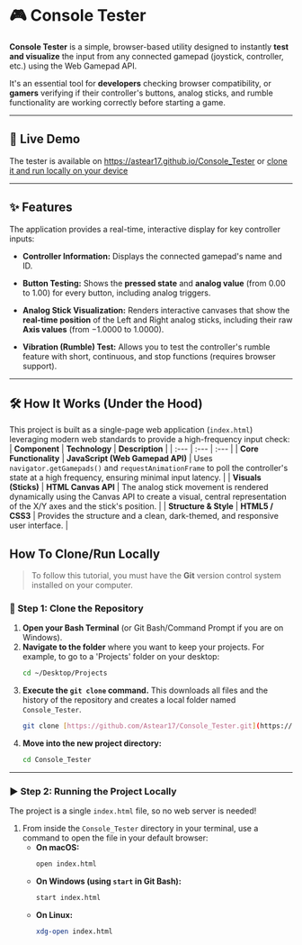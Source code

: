 # 🎮 Console Tester

**Console Tester** is a simple, browser-based utility designed to instantly **test and visualize** the input from any connected gamepad (joystick, controller, etc.) using the Web Gamepad API.

It's an essential tool for **developers** checking browser compatibility, or **gamers** verifying if their controller's buttons, analog sticks, and rumble functionality are working correctly before starting a game.

---

## 🚀 Live Demo

The tester is available on https://astear17.github.io/Console_Tester or [clone it and run locally on your device](https://github.com/Astear17/Console_Tester/blob/main/README.md#how-to-clonerun-locally)

---

## ✨ Features

The application provides a real-time, interactive display for key controller inputs:

* **Controller Information:** Displays the connected gamepad's name and ID.

* **Button Testing:** Shows the **pressed state** and **analog value** (from $0.00$ to $1.00$) for every button, including analog triggers.

* **Analog Stick Visualization:** Renders interactive canvases that show the **real-time position** of the Left and Right analog sticks, including their raw **Axis values** (from $-1.0000$ to $1.0000$).

* **Vibration (Rumble) Test:** Allows you to test the controller's rumble feature with short, continuous, and stop functions (requires browser support).

---

## 🛠️ How It Works (Under the Hood)

This project is built as a single-page web application (`index.html`) leveraging modern web standards to provide a high-frequency input check:
| **Component** | **Technology** | **Description** | 
| :--- | :--- | :--- | 
| **Core Functionality** | **JavaScript (Web Gamepad API)** | Uses `navigator.getGamepads()` and `requestAnimationFrame` to poll the controller's state at a high frequency, ensuring minimal input latency. | 
| **Visuals (Sticks)** | **HTML Canvas API** | The analog stick movement is rendered dynamically using the Canvas API to create a visual, central representation of the X/Y axes and the stick's position. | 
| **Structure & Style** | **HTML5 / CSS3** | Provides the structure and a clean, dark-themed, and responsive user interface. | 

## How To Clone/Run Locally

> To follow this tutorial, you must have the **Git** version control system installed on your computer.

### 🚀 Step 1: Clone the Repository
1.  **Open your Bash Terminal** (or Git Bash/Command Prompt if you are on Windows).
2.  **Navigate to the folder** where you want to keep your projects. For example, to go to a 'Projects' folder on your desktop:
    ```bash
    cd ~/Desktop/Projects
    ```
3.  **Execute the `git clone` command.** This downloads all files and the history of the repository and creates a local folder named `Console_Tester`.
    ```bash
    git clone [https://github.com/Astear17/Console_Tester.git](https://github.com/Astear17/Console_Tester.git)
    ```
4.  **Move into the new project directory:**
    ```bash
    cd Console_Tester
    ```
---

### ▶️ Step 2: Running the Project Locally
The project is a single `index.html` file, so no web server is needed!
1.  From inside the `Console_Tester` directory in your terminal, use a command to open the file in your default browser:
    * **On macOS:**
        ```bash
        open index.html
        ```
    * **On Windows (using `start` in Git Bash):**
        ```bash
        start index.html
        ```
    * **On Linux:**
        ```bash
        xdg-open index.html
        ```
